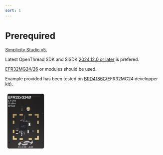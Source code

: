 ```yaml
---
sort: 1
---
```

# Prerequired

[Simplicity Studio v5.](https://www.silabs.com/developer-tools/simplicity-studio)

Latest OpenThread SDK and SiSDK [2024.12.0 or later](https://github.com/SiliconLabs/simplicity_sdk/tree/sisdk-2024.12/protocol/openthread)  is prefered.

[EFR32MG24/26](https://www.silabs.com/wireless/thread) or modules should be used.

Example provided has been tested on [BRD4186C](https://www.silabs.com/development-tools/wireless/xg24-rb4186c-efr32xg24-wireless-gecko-radio-board?tab=overview)(EFR32MG24 developper kit).

![1736259068098](image/4186C.PNG)
